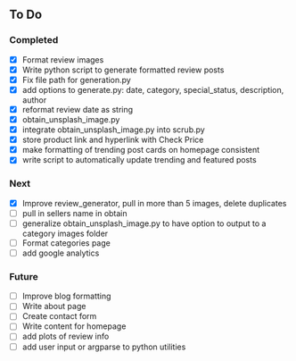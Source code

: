 ## To Do
### Completed
- [x] Format review images
- [x] Write python script to generate formatted review posts
- [x] Fix file path for generation.py
- [x] add options to generate.py: date, category, special_status, description, author
- [x] reformat review date as string
- [x] obtain_unsplash_image.py
- [x] integrate obtain_unsplash_image.py into scrub.py
- [x] store product link and hyperlink with Check Price
- [x] make formatting of trending post cards on homepage consistent
- [x] write script to automatically update trending and featured posts

### Next
- [x] Improve review_generator, pull in more than 5 images, delete duplicates
- [ ] pull in sellers name in obtain
- [ ] generalize obtain_unsplash_image.py to have option to output to a category images folder
- [ ] Format categories page
- [ ] add google analytics

### Future
- [ ] Improve blog formatting
- [ ] Write about page
- [ ] Create contact form
- [ ] Write content for homepage
- [ ] add plots of review info
- [ ] add user input or argparse to python utilities